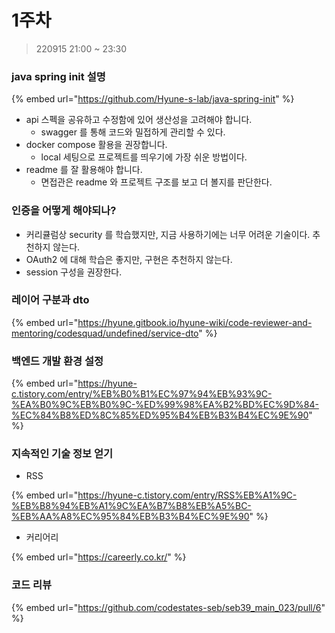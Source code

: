 # 1주차

> 220915 21:00 \~ 23:30

### java spring init 설명

{% embed url="https://github.com/Hyune-s-lab/java-spring-init" %}

* api 스펙을 공유하고 수정함에 있어 생산성을 고려해야 합니다.
  * swagger 를 통해 코드와 밀접하게 관리할 수 있다.
* docker compose 활용을 권장합니다.
  * local 세팅으로 프로젝트를 띄우기에 가장 쉬운 방법이다.
* readme 를 잘 활용해야 합니다.
  * 면접관은 readme 와 프로젝트 구조를 보고 더 볼지를 판단한다.



### 인증을 어떻게 해야되나?

* 커리큘럼상 security 를 학습했지만, 지금 사용하기에는 너무 어려운 기술이다. 추천하지 않는다.
* OAuth2 에 대해 학습은 좋지만, 구현은 추천하지 않는다.
* session 구성을 권장한다.



### 레이어 구분과 dto

{% embed url="https://hyune.gitbook.io/hyune-wiki/code-reviewer-and-mentoring/codesquad/undefined/service-dto" %}

###

### 백엔드 개발 환경 설정

{% embed url="https://hyune-c.tistory.com/entry/%EB%B0%B1%EC%97%94%EB%93%9C-%EA%B0%9C%EB%B0%9C-%ED%99%98%EA%B2%BD%EC%9D%84-%EC%84%B8%ED%8C%85%ED%95%B4%EB%B3%B4%EC%9E%90" %}



### 지속적인 기술 정보 얻기

* RSS

{% embed url="https://hyune-c.tistory.com/entry/RSS%EB%A1%9C-%EB%B8%94%EB%A1%9C%EA%B7%B8%EB%A5%BC-%EB%AA%A8%EC%95%84%EB%B3%B4%EC%9E%90" %}

* 커리어리

{% embed url="https://careerly.co.kr/" %}

###

### 코드 리뷰

{% embed url="https://github.com/codestates-seb/seb39_main_023/pull/6" %}
